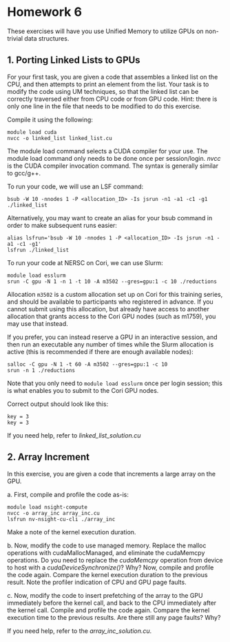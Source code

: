 # Homework 6

These exercises will have you use Unified Memory to utilize GPUs on non-trivial data structures.

## **1. Porting Linked Lists to GPUs**

For your first task, you are given a code that assembles a linked list on the CPU, and then attempts to print an element from the list. Your task is to modify the code using UM techniques, so that the linked list can be correctly traversed either from CPU code or from GPU code. Hint: there is only one line in the file that needs to be modified to do this exercise.

Compile it using the following:

```
module load cuda
nvcc -o linked_list linked_list.cu
```

The module load command selects a CUDA compiler for your use. The module load command only needs to be done once per session/login. *nvcc* is the CUDA compiler invocation command. The syntax is generally similar to gcc/g++.

To run your code, we will use an LSF command:

```
bsub -W 10 -nnodes 1 -P <allocation_ID> -Is jsrun -n1 -a1 -c1 -g1 ./linked_list
```

Alternatively, you may want to create an alias for your bsub command in order to make subsequent runs easier:

```
alias lsfrun='bsub -W 10 -nnodes 1 -P <allocation_ID> -Is jsrun -n1 -a1 -c1 -g1'
lsfrun ./linked_list
```

To run your code at NERSC on Cori, we can use Slurm:

```
module load esslurm
srun -C gpu -N 1 -n 1 -t 10 -A m3502 --gres=gpu:1 -c 10 ./reductions
```

Allocation `m3502` is a custom allocation set up on Cori for this training series, and should be available to participants who registered in advance. If you cannot submit using this allocation, but already have access to another allocation that grants access to the Cori GPU nodes (such as m1759), you may use that instead.

If you prefer, you can instead reserve a GPU in an interactive session, and then run an executable any number of times while the Slurm allocation is active (this is recommended if there are enough available nodes):

```
salloc -C gpu -N 1 -t 60 -A m3502 --gres=gpu:1 -c 10
srun -n 1 ./reductions
```

Note that you only need to `module load esslurm` once per login session; this is what enables you to submit to the Cori GPU nodes.

Correct output should look like this:

```
key = 3
key = 3
```

If you need help, refer to *linked_list_solution.cu*


## **2. Array Increment**

In this exercise, you are given a code that increments a large array on the GPU.

 a. First, compile and profile the code as-is:

   ```
   module load nsight-compute
   nvcc -o array_inc array_inc.cu
   lsfrun nv-nsight-cu-cli ./array_inc
   ```
 
   Make a note of the kernel execution duration.
   
 b. Now, modify the code to use managed memory. Replace the malloc operations with cudaMallocManaged, and eliminate the cudaMemcpy operations.  Do you need to replace the *cudaMemcpy* operation from device to host with a *cudaDeviceSynchronize()*? Why? Now, compile and profile the code again. Compare the kernel execution duration to the previous result. Note the profiler indication of CPU and GPU page faults.

 c. Now, modify the code to insert prefetching of the array to the GPU immediately before the kernel call, and back to the CPU immediately after the kernel call. Compile and profile the code again. Compare the kernel execution time to the previous results. Are there still any page faults? Why?

If you need help, refer to the *array_inc_solution.cu*.
